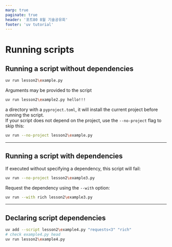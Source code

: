 ```yaml
---
marp: true
paginate: true
header: '포트80 8월 기술공유회'
footer: 'uv tutorial'
---
```


# Running scripts

## Running a script without dependencies
```sh
uv run lesson2\example.py
```

Arguments may be provided to the script
```sh
uv run lesson2\example2.py hello!!!
```

a directory with a `pyproject.toml`, it will install the current project before running the script.  
If your script does not depend on the project, use the `--no-project` flag to skip this:
```sh
uv run --no-project lesson2\example.py
```

---

## Running a script with dependencies

If executed without specifying a dependency, this script will fail:
```sh
uv run --no-project lesson2\example3.py
```

Request the dependency using the `--with` option:
```sh
uv run --with rich lesson2\example3.py
```

---

## Declaring script dependencies

```sh
uv add --script lesson2\example4.py "requests<3" "rich"
# check example4.py head
uv run lesson2\example4.py
```